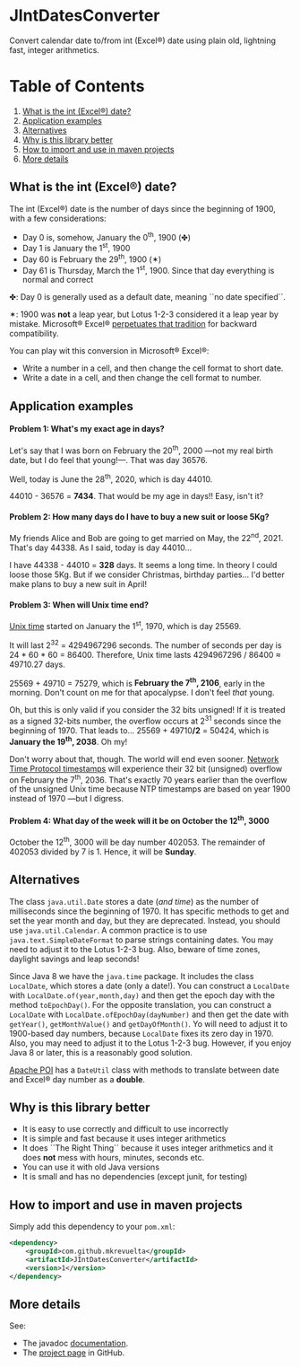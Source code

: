 # JIntDatesConverter
Convert calendar date to/from int (Excel&reg;) date using plain old, lightning fast, integer arithmetics.

# Table of Contents
1. [What is the int (Excel&reg;) date?](#What-is-the-int-Excel-date)
2. [Application examples](#Application-examples)
3. [Alternatives](#Alternatives)
4. [Why is this library better](#Why-is-this-library-better)
5. [How to import and use in maven projects](#How-to-import-and-use-in-maven-projects)
6. [More details](#More-details)

## What is the int (Excel&reg;) date?

The int (Excel&reg;) date is the number of days since the beginning of 1900, with a few considerations:

* Day 0 is, somehow, January the 0<sup>th</sup>, 1900 (&#x2724;)
* Day 1 is January the 1<sup>st</sup>, 1900
* Day 60 is February the 29<sup>th</sup>, 1900 (&sext;)
* Day 61 is Thursday, March the 1<sup>st</sup>, 1900. Since that day everything is normal and correct

&#x2724;: Day 0 is generally used as a default date, meaning ``no date specified´´.

&sext;: 1900 was **not** a leap year, but Lotus 1-2-3 considered it a leap year by mistake. Microsoft&reg; Excel&reg; [perpetuates that tradition](https://docs.microsoft.com/en-us/office/troubleshoot/excel/wrongly-assumes-1900-is-leap-year) for backward compatibility.

You can play wit this conversion in Microsoft&reg; Excel&reg;:
* Write a number in a cell, and then change the cell format to short date.
* Write a date in a cell, and then change the cell format to number.

## Application examples

#### Problem 1: What's my exact age in days?

Let's say that I was born on February the 20<sup>th</sup>, 2000 &mdash;not my real birth date, but I do feel that young!&mdash;. That was day 36576.

Well, today is June the 28<sup>th</sup>, 2020, which is day 44010.

44010 - 36576 = **7434**. That would be my age in days!! Easy, isn't it?

#### Problem 2: How many days do I have to buy a new suit or loose 5Kg?

My friends Alice and Bob are going to get married on May, the 22<sup>nd</sup>, 2021. That's day 44338. As I said, today is day 44010...

I have 44338 - 44010 = **328** days. It seems a long time. In theory I could loose those 5Kg. But if we consider Christmas, birthday parties... I'd better make plans to buy a new suit in April!

#### Problem 3: When will Unix time end?

[Unix time](https://en.wikipedia.org/wiki/Unix_time) started on January the 1<sup>st</sup>, 1970, which is day 25569.

It will last 2<sup>32</sup> = 4294967296 seconds. The number of seconds per day is 24 * 60 * 60 = 86400. Therefore, Unix time lasts 4294967296 / 86400 &asymp; 49710.27 days.

25569 + 49710 = 75279, which is **February the 7<sup>th</sup>, 2106**, early in the morning. Don't count on me for that apocalypse. I don't feel *that* young.

Oh, but this is only valid if you consider the 32 bits unsigned! If it is treated as a signed 32-bits number, the overflow occurs at 2<sup>31</sup> seconds since the beginning of 1970. That leads to... 25569 + 49710<b>/2</b> = 50424, which is **January the 19<sup>th</sup>, 2038**. Oh my!

Don't worry about that, though. The world will end even sooner. [Network Time Protocol timestamps](https://en.wikipedia.org/wiki/Network_Time_Protocol#Timestamps) will experience their 32 bit (unsigned) overflow on February the 7<sup>th</sup>, 2036. That's exactly 70 years earlier than the overflow of the unsigned Unix time because NTP timestamps are based on year 1900 instead of 1970 &mdash;but I digress.

#### Problem 4: What day of the week will it be on October the 12<sup>th</sup>, 3000

October the 12<sup>th</sup>, 3000 will be day number 402053. The remainder of 402053 divided by 7 is 1. Hence, it will be <b>Sunday</b>.

## Alternatives

The class `java.util.Date` stores a date (*and time*) as the number of milliseconds since the beginning of 1970. It has specific methods to get and set the year month and day, but they are deprecated. Instead, you should use `java.util.Calendar`. A common practice is to use `java.text.SimpleDateFormat` to parse strings containing dates. You may need to adjust it to the Lotus 1-2-3 bug. Also, beware of time zones, daylight savings and leap seconds!

Since Java 8 we have the `java.time` package. It includes the class `LocalDate`, which stores a date (only a date!). You can construct a `LocalDate` with `LocalDate.of(year,month,day)` and then get the epoch day with the method `toEpochDay()`. For the opposite translation, you can construct a `LocalDate` with `LocalDate.ofEpochDay(dayNumber)` and then get the date with `getYear()`, `getMonthValue()` and `getDayOfMonth()`. Yo will need to adjust it to 1900-based day numbers, because `LocalDate` fixes its zero day in 1970. Also, you may need to adjust it to the Lotus 1-2-3 bug. However, if you enjoy Java 8 or later, this is a reasonably good solution.

[Apache POI](https://poi.apache.org/) has a `DateUtil` class with methods to translate between date and Excel&reg; day number as a **double**.

## Why is this library better

* It is easy to use correctly and difficult to use incorrectly
* It is simple and fast because it uses integer arithmetics
* It does ``The Right Thing´´ because it uses integer arithmetics and it does **not** mess with hours, minutes, seconds etc.
* You can use it with old Java versions
* It is small and has no dependencies (except junit, for testing)

## How to import and use in maven projects

Simply add this dependency to your `pom.xml`:

```XML
<dependency>
    <groupId>com.github.mkrevuelta</groupId>
    <artifactId>JIntDatesConverter</artifactId>
    <version>1</version>
</dependency>
```

## More details

See:
* The javadoc [documentation](https://mkrevuelta.github.io/JIntDatesConverter/docs/index.html).
* The [project page](https://github.com/mkrevuelta/JIntDatesConverter) in GitHub.
